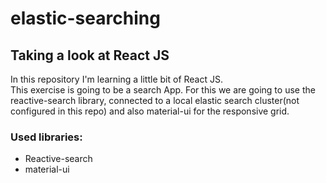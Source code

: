 # elastic-searching
## Taking a look at React JS
In this repository I'm learning a little bit of React JS.  
This exercise is going to be a search App. For this we are going to use the reactive-search library, connected to a local elastic search cluster(not configured in this repo) and also material-ui for the responsive grid.

### Used libraries:
* Reactive-search
* material-ui 